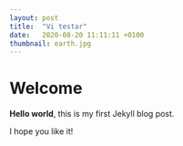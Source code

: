 ```yaml
---
layout: post
title:  "Vi testar"
date:   2020-08-20 11:11:11 +0100
thumbnail: earth.jpg
---
```


# Welcome

**Hello world**, this is my first Jekyll blog post.

I hope you like it!
